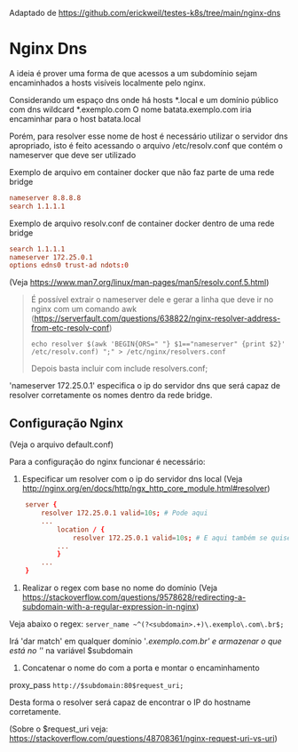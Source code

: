 Adaptado de https://github.com/erickweil/testes-k8s/tree/main/nginx-dns

# Nginx Dns
A ideia é prover uma forma de que acessos a um subdomínio sejam encaminhados a hosts visíveis localmente pelo nginx.

Considerando um espaço dns onde há hosts *.local e um domínio público com dns wildcard *.exemplo.com
O nome batata.exemplo.com iria encaminhar para o host batata.local

Porém, para resolver esse nome de host é necessário utilizar o servidor dns apropriado, isto é feito acessando o arquivo /etc/resolv.conf que contém o nameserver que deve ser utilizado

Exemplo de arquivo em container docker que não faz parte de uma rede bridge
```conf
nameserver 8.8.8.8
search 1.1.1.1
```

Exemplo de arquivo resolv.conf de container docker dentro de uma rede bridge
```conf
search 1.1.1.1
nameserver 172.25.0.1
options edns0 trust-ad ndots:0
```
(Veja https://www.man7.org/linux/man-pages/man5/resolv.conf.5.html)

> É possível extrair o nameserver dele e gerar a linha que deve ir no nginx com um comando awk
> (https://serverfault.com/questions/638822/nginx-resolver-address-from-etc-resolv-conf)
> ```
> echo resolver $(awk 'BEGIN{ORS=" "} $1=="nameserver" {print $2}' /etc/resolv.conf) ";" > /etc/nginx/resolvers.conf
> ```
> Depois basta incluir com  include resolvers.conf;

'nameserver 172.25.0.1' especifica o ip do servidor dns que será capaz de resolver corretamente os nomes dentro da rede bridge.

## Configuração Nginx
(Veja o arquivo default.conf)

Para a configuração do nginx funcionar é necessário:
1. Especificar um resolver com o ip do servidor dns local (Veja http://nginx.org/en/docs/http/ngx_http_core_module.html#resolver)
```conf
	server {
		resolver 172.25.0.1 valid=10s; # Pode aqui
		...
            location / {
                resolver 172.25.0.1 valid=10s; # E aqui também se quiser
			...
			}
		...
	}
```

1. Realizar o regex com base no nome do domínio (Veja https://stackoverflow.com/questions/9578628/redirecting-a-subdomain-with-a-regular-expression-in-nginx)

Veja abaixo o regex:
`server_name ~^(?<subdomain>.+)\.exemplo\.com\.br$;`

Irá 'dar match' em qualquer domínio '*.exemplo.com.br' e armazenar o que está no '*' na variável $subdomain

1. Concatenar o nome do com a porta e montar o encaminhamento

proxy_pass `http://$subdomain:80$request_uri;`

Desta forma o resolver será capaz de encontrar o IP do hostname corretamente.

(Sobre o $request_uri veja: https://stackoverflow.com/questions/48708361/nginx-request-uri-vs-uri)